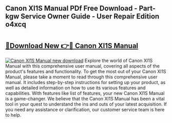 ## Canon Xl1S Manual PDf Free Download - Part-kgw Service Owner Guide - User Repair Edition o4xcq

# <h2><a href="http://cf11240.oget.top/?id=Canon+Xl1S+Manual">🔗Download New 👉🔴 Canon Xl1S Manual</a></h2>

[![Canon Xl1S Manual new download](https://i.imgur.com/5g1atiW.png)](http://cf11240.oget.top/?id=Canon+Xl1S+Manual)
Explore the world of Canon Xl1S Manual with this comprehensive user manual, covering all aspects of the product's features and functionality. To get the most out of your Canon Xl1S Manual, please take a moment to read through this comprehensive user manual. It includes step-by-step instructions for setting up your product, as well as detailed information on how to use its various features and capabilities. With features like list of features, your new Canon Xl1S Manual is a game-changer. We believe that the Canon Xl1S Manual has been a vital tool in your quest to understand the ins and outs of your latest acquisition. If you need any assistance or clarification, our customer service team is here to help.
